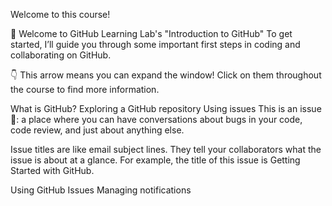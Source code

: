 Welcome to this course!

👋 Welcome to GitHub Learning Lab's "Introduction to GitHub"
To get started, I’ll guide you through some important first steps in coding and collaborating on GitHub.

👇 This arrow means you can expand the window! Click on them throughout the course to find more information.

What is GitHub?
Exploring a GitHub repository
Using issues
This is an issue 📖: a place where you can have conversations about bugs in your code, code review, and just about anything else.

Issue titles are like email subject lines. They tell your collaborators what the issue is about at a glance. For example, the title of this issue is Getting Started with GitHub.

Using GitHub Issues
Managing notifications